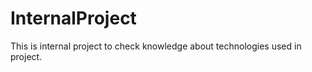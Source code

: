 InternalProject
===============

This is internal project to check knowledge about technologies used in project.
